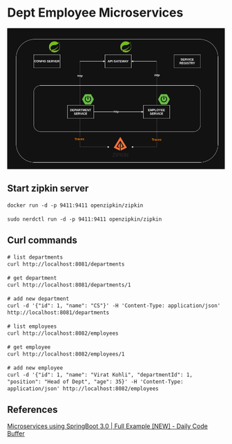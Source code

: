 # Dept Employee Microservices

![microservices design](./java-microservices.png)

## Start zipkin server

```
docker run -d -p 9411:9411 openzipkin/zipkin

sudo nerdctl run -d -p 9411:9411 openzipkin/zipkin
```

## Curl commands

```shell
# list departments
curl http://localhost:8081/departments

# get department
curl http://localhost:8081/departments/1

# add new department
curl -d '{"id": 1, "name": "CS"}' -H 'Content-Type: application/json' http://localhost:8081/departments

# list employees
curl http://localhost:8082/employees

# get employee
curl http://localhost:8082/employees/1

# add new employee
curl -d '{"id": 1, "name": "Virat Kohli", "departmentId": 1, "position": "Head of Dept", "age": 35}' -H 'Content-Type: application/json' http://localhost:8082/employees
```

## References

[Microservices using SpringBoot 3.0 | Full Example [NEW] - Daily Code Buffer](https://www.youtube.com/watch?v=HFl2dzhVuUo)

